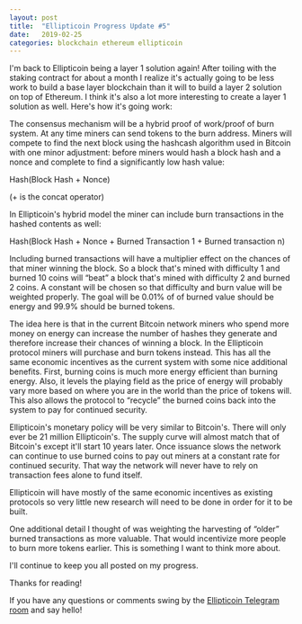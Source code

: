 ```yaml
---
layout: post
title:  "Ellipticoin Progress Update #5"
date:   2019-02-25
categories: blockchain ethereum ellipticoin
---
```


I'm back to Ellipticoin being a layer 1 solution again! After toiling with the
staking contract for about a month I realize it&apos;s actually going to be less work
to build a base layer blockchain than it will to build a layer 2 solution on top
of Ethereum. I think it&apos;s also a lot more interesting to create a layer 1 
solution as well. Here&apos;s how it&apos;s going work:

The consensus mechanism will be a hybrid proof of work/proof of burn system. At
any time miners can send tokens to the burn address. Miners will compete to
find the next block using the hashcash algorithm used in Bitcoin with one minor
adjustment: before miners would hash a block hash and a nonce and complete to
find a significantly low hash value:

Hash(Block Hash + Nonce)

(+ is the concat operator)

In Ellipticoin&apos;s hybrid model the miner can include burn transactions in the
hashed contents as well:


Hash(Block Hash + Nonce + Burned Transaction 1 + Burned transaction n)

Including burned transactions will have a multiplier effect on the chances of
that miner winning the block. So a block that&apos;s mined with difficulty 1  and
burned 10 coins will  “beat” a block that&apos;s mined with difficulty 2 and burned 2
coins. A constant will be chosen so that difficulty and burn value will be
weighted properly. The goal will be 0.01% of of burned value should be energy
and 99.9% should be burned tokens.


The idea here is that in the current Bitcoin network miners who spend more money
on energy can increase the number of hashes they generate and therefore increase
their chances of winning a block. In the Ellipticoin protocol miners will
purchase and burn tokens instead. This has all the same economic incentives as
the current system with some nice additional benefits. First, burning coins is
much more energy efficient than burning energy. Also, it levels the playing
field as the price of energy will probably vary more based on where you are in
the world than the price of tokens will. This also allows the protocol to
“recycle” the burned coins back into the system to pay for continued security.

Ellipticoin&apos;s monetary policy will be very similar to Bitcoin&apos;s. There will only
ever be 21 million Ellipticoin&apos;s. The supply curve will almost match that of
Bitcoin&apos;s except it&apos;ll start 10 years later. Once issuance slows the network can
continue to use burned coins to pay out miners at a constant rate for continued
security. That way the network will never have to rely on transaction fees alone
to fund itself.


Ellipticoin will have mostly of the same economic incentives as existing
protocols so very little new research will need to be done in order for it to be
built.

One additional detail I thought of was weighting the harvesting of “older”
burned transactions as more valuable. That would incentivize more people to burn
more tokens earlier. This is something I want to think more about.

I&apos;ll continue to keep you all posted on my progress.

Thanks for reading!

If you have any questions or comments swing by the [Ellipticoin Telegram
room](https://t.me/ellipticoin) and say hello!
